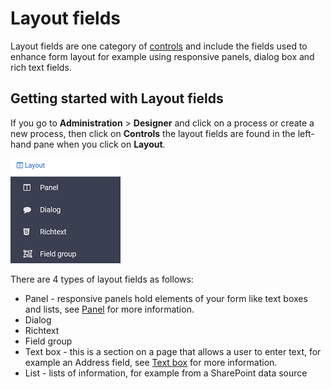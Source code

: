 # Layout fields

Layout fields are one category of [controls](fields/Readme.md) and include the fields used to enhance form layout for example using responsive panels, dialog box and rich text fields. 



## Getting started with Layout fields ##

If you go to **Administration** > **Designer** and click on a process or create a new process, then click on **Controls** the layout fields are found in the left-hand pane when you click on **Layout**.

![Layout fields](images/layouttypes.png)



There are 4 types of layout fields as follows:

- Panel - responsive panels hold elements of your form like text boxes and lists, see [Panel](panel.md) for more information.
- Dialog
- Richtext
- Field group
- Text box - this is a section on a page that allows a user to enter text, for example an Address field, see [Text box](textbox.md) for more information. 
- List - lists of information, for example from a SharePoint data source
